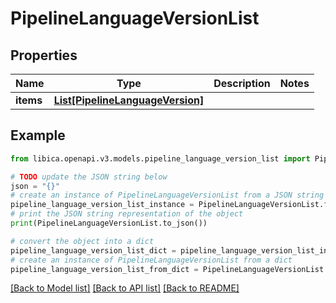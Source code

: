 # PipelineLanguageVersionList


## Properties

Name | Type | Description | Notes
------------ | ------------- | ------------- | -------------
**items** | [**List[PipelineLanguageVersion]**](PipelineLanguageVersion.md) |  | 

## Example

```python
from libica.openapi.v3.models.pipeline_language_version_list import PipelineLanguageVersionList

# TODO update the JSON string below
json = "{}"
# create an instance of PipelineLanguageVersionList from a JSON string
pipeline_language_version_list_instance = PipelineLanguageVersionList.from_json(json)
# print the JSON string representation of the object
print(PipelineLanguageVersionList.to_json())

# convert the object into a dict
pipeline_language_version_list_dict = pipeline_language_version_list_instance.to_dict()
# create an instance of PipelineLanguageVersionList from a dict
pipeline_language_version_list_from_dict = PipelineLanguageVersionList.from_dict(pipeline_language_version_list_dict)
```
[[Back to Model list]](../README.md#documentation-for-models) [[Back to API list]](../README.md#documentation-for-api-endpoints) [[Back to README]](../README.md)


